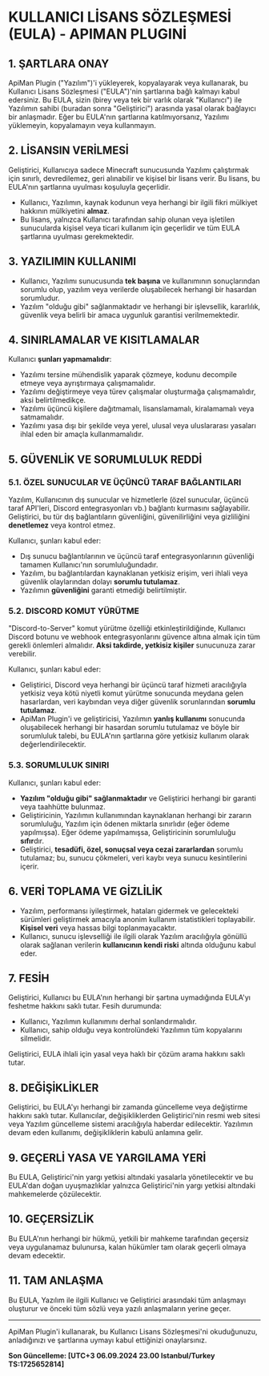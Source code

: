 # KULLANICI LİSANS SÖZLEŞMESİ (EULA) - APIMAN PLUGINİ

## 1. ŞARTLARA ONAY

ApiMan Plugin ("Yazılım")'i yükleyerek, kopyalayarak veya kullanarak, bu Kullanıcı Lisans Sözleşmesi ("EULA")'nin şartlarına bağlı kalmayı kabul edersiniz. Bu EULA, sizin (birey veya tek bir varlık olarak "Kullanıcı") ile Yazılımın sahibi (buradan sonra "Geliştirici") arasında yasal olarak bağlayıcı bir anlaşmadır. Eğer bu EULA'nın şartlarına katılmıyorsanız, Yazılımı yüklemeyin, kopyalamayın veya kullanmayın.

## 2. LİSANSIN VERİLMESİ

Geliştirici, Kullanıcıya sadece Minecraft sunucusunda Yazılımı çalıştırmak için sınırlı, devredilemez, geri alınabilir ve kişisel bir lisans verir. Bu lisans, bu EULA'nın şartlarına uyulması koşuluyla geçerlidir.

- Kullanıcı, Yazılımın, kaynak kodunun veya herhangi bir ilgili fikri mülkiyet hakkının mülkiyetini **almaz**.
- Bu lisans, yalnızca Kullanıcı tarafından sahip olunan veya işletilen sunucularda kişisel veya ticari kullanım için geçerlidir ve tüm EULA şartlarına uyulması gerekmektedir.

## 3. YAZILIMIN KULLANIMI

- Kullanıcı, Yazılımı sunucusunda **tek başına** ve kullanımının sonuçlarından sorumlu olup, yazılım veya verilerde oluşabilecek herhangi bir hasardan sorumludur.
- Yazılım "olduğu gibi" sağlanmaktadır ve herhangi bir işlevsellik, kararlılık, güvenlik veya belirli bir amaca uygunluk garantisi verilmemektedir.

## 4. SINIRLAMALAR VE KISITLAMALAR

Kullanıcı **şunları yapmamalıdır**:
- Yazılımı tersine mühendislik yaparak çözmeye, kodunu decompile etmeye veya ayrıştırmaya çalışmamalıdır.
- Yazılımı değiştirmeye veya türev çalışmalar oluşturmağa çalışmamalıdır, aksi belirtilmedikçe.
- Yazılımı üçüncü kişilere dağıtmamalı, lisanslamamalı, kiralamamalı veya satmamalıdır.
- Yazılımı yasa dışı bir şekilde veya yerel, ulusal veya uluslararası yasaları ihlal eden bir amaçla kullanmamalıdır.

## 5. GÜVENLİK VE SORUMLULUK REDDİ

### 5.1. ÖZEL SUNUCULAR VE ÜÇÜNCÜ TARAF BAĞLANTILARI

Yazılım, Kullanıcının dış sunucular ve hizmetlerle (özel sunucular, üçüncü taraf API'leri, Discord entegrasyonları vb.) bağlantı kurmasını sağlayabilir. Geliştirici, bu tür dış bağlantıların güvenliğini, güvenilirliğini veya gizliliğini **denetlemez** veya kontrol etmez.

Kullanıcı, şunları kabul eder:
- Dış sunucu bağlantılarının ve üçüncü taraf entegrasyonlarının güvenliği tamamen Kullanıcı'nın sorumluluğundadır.
- Yazılım, bu bağlantılardan kaynaklanan yetkisiz erişim, veri ihlali veya güvenlik olaylarından dolayı **sorumlu tutulamaz**.
- Yazılımın **güvenliğini** garanti etmediği belirtilmiştir.

### 5.2. DISCORD KOMUT YÜRÜTME

"Discord-to-Server" komut yürütme özelliği etkinleştirildiğinde, Kullanıcı Discord botunu ve webhook entegrasyonlarını güvence altına almak için tüm gerekli önlemleri almalıdır. **Aksi takdirde, yetkisiz kişiler** sunucunuza zarar verebilir.

Kullanıcı, şunları kabul eder:
- Geliştirici, Discord veya herhangi bir üçüncü taraf hizmeti aracılığıyla yetkisiz veya kötü niyetli komut yürütme sonucunda meydana gelen hasarlardan, veri kaybından veya diğer güvenlik sorunlarından **sorumlu tutulamaz**.
- ApiMan Plugin'i ve geliştiricisi, Yazılımın **yanlış kullanımı** sonucunda oluşabilecek herhangi bir hasardan sorumlu tutulamaz ve böyle bir sorumluluk talebi, bu EULA'nın şartlarına göre yetkisiz kullanım olarak değerlendirilecektir.

### 5.3. SORUMLULUK SINIRI

Kullanıcı, şunları kabul eder:
- **Yazılım "olduğu gibi" sağlanmaktadır** ve Geliştirici herhangi bir garanti veya taahhütte bulunmaz.
- Geliştiricinin, Yazılımın kullanımından kaynaklanan herhangi bir zararın sorumluluğu, Yazılım için ödenen miktarla sınırlıdır (eğer ödeme yapılmışsa). Eğer ödeme yapılmamışsa, Geliştiricinin sorumluluğu **sıfır**dır.
- Geliştirici, **tesadüfi, özel, sonuçsal veya cezai zararlardan** sorumlu tutulamaz; bu, sunucu çökmeleri, veri kaybı veya sunucu kesintilerini içerir.

## 6. VERİ TOPLAMA VE GİZLİLİK

- Yazılım, performansı iyileştirmek, hataları gidermek ve gelecekteki sürümleri geliştirmek amacıyla anonim kullanım istatistikleri toplayabilir. **Kişisel veri** veya hassas bilgi toplanmayacaktır.
- Kullanıcı, sunucu işlevselliği ile ilgili olarak Yazılım aracılığıyla gönüllü olarak sağlanan verilerin **kullanıcının kendi riski** altında olduğunu kabul eder.

## 7. FESİH

Geliştirici, Kullanıcı bu EULA'nın herhangi bir şartına uymadığında EULA'yı feshetme hakkını saklı tutar. Fesih durumunda:
- Kullanıcı, Yazılımın kullanımını derhal sonlandırmalıdır.
- Kullanıcı, sahip olduğu veya kontrolündeki Yazılımın tüm kopyalarını silmelidir.

Geliştirici, EULA ihlali için yasal veya haklı bir çözüm arama hakkını saklı tutar.

## 8. DEĞİŞİKLİKLER

Geliştirici, bu EULA'yı herhangi bir zamanda güncelleme veya değiştirme hakkını saklı tutar. Kullanıcılar, değişikliklerden Geliştirici'nin resmi web sitesi veya Yazılım güncelleme sistemi aracılığıyla haberdar edilecektir. Yazılımın devam eden kullanımı, değişikliklerin kabulü anlamına gelir.

## 9. GEÇERLİ YASA VE YARGILAMA YERİ

Bu EULA, Geliştirici'nin yargı yetkisi altındaki yasalarla yönetilecektir ve bu EULA'dan doğan uyuşmazlıklar yalnızca Geliştirici'nin yargı yetkisi altındaki mahkemelerde çözülecektir.

## 10. GEÇERSİZLİK

Bu EULA'nın herhangi bir hükmü, yetkili bir mahkeme tarafından geçersiz veya uygulanamaz bulunursa, kalan hükümler tam olarak geçerli olmaya devam edecektir.

## 11. TAM ANLAŞMA

Bu EULA, Yazılım ile ilgili Kullanıcı ve Geliştirici arasındaki tüm anlaşmayı oluşturur ve önceki tüm sözlü veya yazılı anlaşmaların yerine geçer.

---

ApiMan Plugin'i kullanarak, bu Kullanıcı Lisans Sözleşmesi'ni okuduğunuzu, anladığınızı ve şartlarına uymayı kabul ettiğinizi onaylarsınız.

**Son Güncelleme: [UTC+3 06.09.2024 23.00 Istanbul/Turkey TS:1725652814]**

